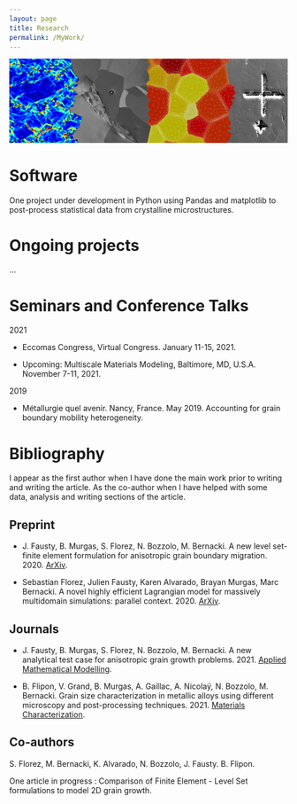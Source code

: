 ```yaml
---
layout: page
title: Research
permalink: /MyWork/
---
```


![My cover](/assets/cover.png)

# Software

One project under development in Python using Pandas and matplotlib to post-process statistical data from crystalline microstructures.

# Ongoing projects

...

# Seminars and Conference Talks

2021

* Eccomas Congress, Virtual Congress. January 11-15, 2021.

* Upcoming: Multiscale Materials Modeling, Baltimore, MD, U.S.A. November 7-11, 2021.

2019

* Métallurgie quel avenir. Nancy, France. May 2019. Accounting for grain boundary mobility heterogeneity.

# Bibliography

I appear as the first author when I have done the main work prior to writing and writing the article. As the co-author when I have helped with some data, analysis and writing sections of the article. 

## Preprint

* J. Fausty, B. Murgas, S. Florez, N. Bozzolo, M. Bernacki. A new level set-finite element formulation for anisotropic grain boundary migration. 2020. [ArXiv](https://arxiv.org/abs/2006.15531).

* Sebastian Florez, Julien Fausty, Karen Alvarado, Brayan Murgas, Marc Bernacki. A novel highly efficient Lagrangian model for massively multidomain simulations: parallel context. 2020. [ArXiv](https://arxiv.org/abs/2009.04424).

## Journals

* J. Fausty, B. Murgas, S. Florez, N. Bozzolo, M. Bernacki. A new analytical test case for anisotropic grain growth problems. 2021. [Applied Mathematical Modelling](https://doi.org/10.1016/j.apm.2020.11.035).

* B. Flipon, V. Grand, B. Murgas, A. Gaillac, A. Nicolaÿ, N. Bozzolo, M. Bernacki. Grain size characterization in metallic alloys using different microscopy and post-processing techniques. 2021. [Materials Characterization](https://doi.org/10.1016/j.matchar.2021.110977).

## Co-authors

S. Florez, M. Bernacki, K. Alvarado, N. Bozzolo, J. Fausty. B. Flipon.

One article in progress : Comparison of Finite Element - Level Set formulations to model 2D grain growth.

